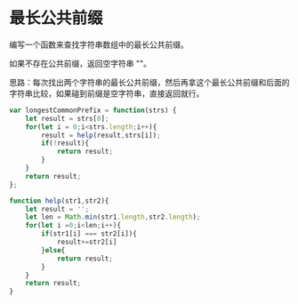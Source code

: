 # 最长公共前缀

编写一个函数来查找字符串数组中的最长公共前缀。

如果不存在公共前缀，返回空字符串 ""。

思路：每次找出两个字符串的最长公共前缀，然后再拿这个最长公共前缀和后面的字符串比较，如果碰到前缀是空字符串，直接返回就行。

```js
var longestCommonPrefix = function(strs) {
    let result = strs[0];
    for(let i = 0;i<strs.length;i++){
        result = help(result,strs[i]);
        if(!result){
            return result;
        }
    }
    return result;
};

function help(str1,str2){
    let result = '';
    let len = Math.min(str1.length,str2.length);
    for(let i =0;i<len;i++){
        if(str1[i] === str2[i]){
            result+=str2[i]
        }else{
            return result;
        }
    }
    return result;
}
```